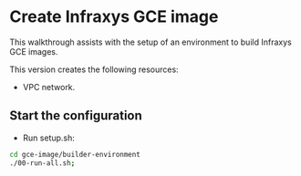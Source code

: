 # Create Infraxys GCE image

This walkthrough assists with the setup of an environment to build Infraxys GCE images.

This version creates the following resources:
- VPC network.

## Start the configuration

- Run setup.sh:
```bash
cd gce-image/builder-environment
./00-run-all.sh;
```


[//]: # (```bash)
[//]: # (echo "{{project-id}}";)
[//]: # (```)

[//]: # (<walkthrough-editor-open-file filePath="cloudshell_open/gcp-services-tutorial/variables.auto.tfvars.example">Open README.md</walkthrough-editor-open-file>)
[//]: # (<walkthrough-footnote>Using project {{project-id}}</walkthrough-footnote>)

[//]: # (## Step 3)

[//]: # ()
[//]: # (- Some text in step 2)
